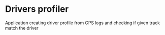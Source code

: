 # Drivers profiler
Application creating driver profile from GPS logs and checking if given track match the driver